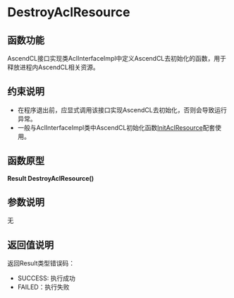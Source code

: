 # DestroyAclResource<a name="ZH-CN_TOPIC_0000001538865272"></a>

## 函数功能<a name="section15868409121"></a>

AscendCL接口实现类AclInterfaceImpl中定义AscendCL去初始化的函数，用于释放进程内AscendCL相关资源。

## 约束说明<a name="section1771773225914"></a>

-   在程序退出前，应显式调用该接口实现AscendCL去初始化，否则会导致运行异常。
-   一般与AclInterfaceImpl类中AscendCL初始化函数[InitAclResource](InitAclResource.md)配套使用。

## 函数原型<a name="section16481811131215"></a>

**Result DestroyAclResource\(\)**

## 参数说明<a name="section2779823101219"></a>

无

## 返回值说明<a name="section7624143271217"></a>

返回Result类型错误码：

-   SUCCESS: 执行成功
-   FAILED：执行失败

